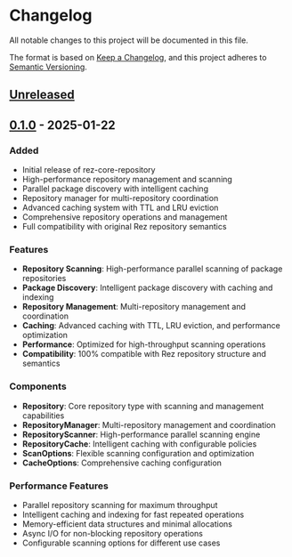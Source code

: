 # Changelog

All notable changes to this project will be documented in this file.

The format is based on [Keep a Changelog](https://keepachangelog.com/en/1.0.0/),
and this project adheres to [Semantic Versioning](https://semver.org/spec/v2.0.0.html).

## [Unreleased]

## [0.1.0] - 2025-01-22

### Added
- Initial release of rez-core-repository
- High-performance repository management and scanning
- Parallel package discovery with intelligent caching
- Repository manager for multi-repository coordination
- Advanced caching system with TTL and LRU eviction
- Comprehensive repository operations and management
- Full compatibility with original Rez repository semantics

### Features
- **Repository Scanning**: High-performance parallel scanning of package repositories
- **Package Discovery**: Intelligent package discovery with caching and indexing
- **Repository Management**: Multi-repository management and coordination
- **Caching**: Advanced caching with TTL, LRU eviction, and performance optimization
- **Performance**: Optimized for high-throughput scanning operations
- **Compatibility**: 100% compatible with Rez repository structure and semantics

### Components
- **Repository**: Core repository type with scanning and management capabilities
- **RepositoryManager**: Multi-repository management and coordination
- **RepositoryScanner**: High-performance parallel scanning engine
- **RepositoryCache**: Intelligent caching with configurable policies
- **ScanOptions**: Flexible scanning configuration and optimization
- **CacheOptions**: Comprehensive caching configuration

### Performance Features
- Parallel repository scanning for maximum throughput
- Intelligent caching and indexing for fast repeated operations
- Memory-efficient data structures and minimal allocations
- Async I/O for non-blocking repository operations
- Configurable scanning options for different use cases

[Unreleased]: https://github.com/loonghao/rez-core/compare/rez-core-repository-v0.1.0...HEAD
[0.1.0]: https://github.com/loonghao/rez-core/releases/tag/rez-core-repository-v0.1.0
